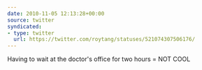 ```yaml
---
date: 2010-11-05 12:13:28+00:00
source: twitter
syndicated:
- type: twitter
  url: https://twitter.com/roytang/statuses/521074307506176/
---
```


Having to wait at the doctor's office for two hours = NOT COOL